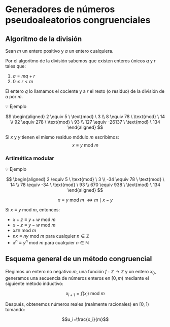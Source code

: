 # Generadores de números pseudoaleatorios congruenciales
## Algoritmo de la división
Sean $m$ un entero positivo y $a$ un entero cualquiera.

Por el algoritmo de la división sabemos que existen enteros únicos $q$ y $r$ tales que:

1. $a = mq+r$
2. $0\leq r<m$

El entero $q$ lo llamamos el cociente y a $r$ el resto (o residuo) de la división de $a$ por $m$.

:bulb: Ejemplo

$$
\begin{aligned}
2 \equiv 5 \ \text{mod} \ 3 \\
8 \equiv 78 \ \text{mod} \ 14 \\
92 \equiv 278 \ \text{mod} \ 93 \\
127 \equiv -26137 \ \text{mod} \ 134
\end{aligned}
$$

Si $x$ y $y$ tienen el mismo residuo módulo $m$ escribimos:
$$x\equiv y\ \text{mod}\ m$$

### Artimética modular
:bulb: Ejemplo

$$
\begin{aligned}
2 \equiv 5 \ \text{mod} \ 3 \\
-34 \equiv 78 \ \text{mod} \ 14 \\
78 \equiv -34 \ \text{mod} \ 93 \\
670 \equiv 938 \ \text{mod} \ 134
\end{aligned}
$$

$$x\equiv y\ \text{mod}\ m\ \iff m\mid x-y$$

Si $x\equiv y\ \text{mod}\ m$, entonces:

- $x+z\equiv y+w\ \text{mod}\ m$
- $x-z\equiv y-w\ \text{mod}\ m$
- $xz\equiv\ \text{mod}\ m$
- $nx\equiv ny\ \text{mod}\ m$ para cualquier $n\in\mathbb{Z}$
- $x^n\equiv y^n\ \text{mod}\ m$ para cualquier $n\in\mathbb{N}$

## Esquema general de un método congruencial
Elegimos un entero no negativo $m$, una función $f:\mathbb{Z}\rightarrow\mathbb{Z}$ y un entero $x_0$, generamos una secuencia de números enteros en $[0,m)$ mediante el siguiente método inductivo:

$$x_{i+1}=f(x_i)\ \text{mod}\ m$$

Después, obtenemos números reales (realmente racionales) en $[0,1)$ tomando:

$$u_i=\frac{x_i}{m}$$